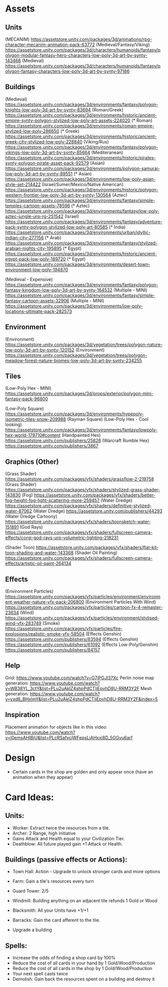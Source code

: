 ﻿
# Assets
## Units
(MECANIM) https://assetstore.unity.com/packages/3d/animations/rpg-character-mecanim-animation-pack-63772
(Medieval/Fantasy/Viking) https://assetstore.unity.com/packages/3d/characters/humanoids/fantasy/polygon-modular-fantasy-hero-characters-low-poly-3d-art-by-synty-143468
(Medieval) https://assetstore.unity.com/packages/3d/characters/humanoids/fantasy/polygon-fantasy-characters-low-poly-3d-art-by-synty-97186

## Buildings
(Medieval) https://assetstore.unity.com/packages/3d/environments/fantasy/polygon-knights-low-poly-3d-art-by-synty-83694
(Roman/Greek) https://assetstore.unity.com/packages/3d/environments/historic/ancient-empire-synty-polygon-stylized-low-poly-art-assets-224020
(* Roman) https://assetstore.unity.com/packages/3d/environments/roman-empire-stylized-low-poly-286650
(* Greek) https://assetstore.unity.com/packages/3d/environments/historic/ancient-greek-city-stylized-low-poly-228840
(Viking/Rus) https://assetstore.unity.com/packages/3d/environments/fantasy/polygon-vikings-low-poly-3d-art-by-synty-85664
(Mediteranean) https://assetstore.unity.com/packages/3d/environments/historic/pirates-synty-polygon-pirate-asset-pack-92579
(Asian) https://assetstore.unity.com/packages/3d/environments/polygon-samurai-low-poly-3d-art-by-synty-89551
(* Asian) https://assetstore.unity.com/packages/3d/environments/low-poly-asian-style-set-214422
(Israel/Sumer/Mexico/Native American) https://assetstore.unity.com/packages/3d/environments/historic/polygon-western-frontier-low-poly-3d-art-by-synty-130564
(Aztec) https://assetstore.unity.com/packages/3d/environments/fantasy/simple-temples-cartoon-assets-78596
(* Aztec) https://assetstore.unity.com/packages/3d/environments/fantasy/low-poly-aztec-jungle-urp-rg-251542
(Israel) https://assetstore.unity.com/packages/3d/environments/fantasy/adventure-pack-synty-polygon-stylized-low-poly-art-80585
(* India) https://assetstore.unity.com/packages/3d/environments/urban/idyllic-indian-city-277156
(* Arab) https://assetstore.unity.com/packages/3d/environments/fantasy/stylized-arabian-nights-city-195895
(* Egypt) https://assetstore.unity.com/packages/3d/environments/historic/ancient-egypt-pack-low-poly-189720
(* Egypt) https://assetstore.unity.com/packages/3d/environments/desert-town-environment-low-poly-194870

(Medieval - Expensive) https://assetstore.unity.com/packages/3d/environments/fantasy/polygon-fantasy-kingdom-low-poly-3d-art-by-synty-164532
(Multiple - MINI) https://assetstore.unity.com/packages/3d/environments/fantasy/simple-fantasy-cartoon-assets-32906
(Multiple - MINI) https://assetstore.unity.com/packages/3d/environments/low-poly-locations-ultimate-pack-282573

## Environment
(Environment) https://assetstore.unity.com/packages/3d/vegetation/trees/polygon-nature-low-poly-3d-art-by-synty-120152
(Environment) https://assetstore.unity.com/packages/3d/vegetation/trees/polygon-meadow-forest-nature-biomes-low-poly-3d-art-by-synty-234255

## Tiles
(Low-Poly Hex - MINI) https://assetstore.unity.com/packages/3d/props/exterior/polygon-mini-fantasy-pack-96800

(Low-Poly Square) https://assetstore.unity.com/packages/3d/environments/hypepoly-isometric-tiles-snow-209988
(Rayman Square) 
(Low-Poly Hex - Cool looking) https://assetstore.unity.com/packages/3d/environments/fantasy/lowpoly-hex-world-179710#content
(Handpainted Hex) https://assetstore.unity.com/publishers/25826
(Warcraft Rumble Hex) https://assetstore.unity.com/publishers/3867

## Graphics (Other)
(Grass Shader) https://assetstore.unity.com/packages/vfx/shaders/grassflow-2-219758
(Grass Shader) https://assetstore.unity.com/packages/vfx/shaders/stylized-grass-shader-143830
(Fog) https://assetstore.unity.com/packages/vfx/shaders/better-fog-height-fog-light-scattering-more-259457
(Water Dredge) https://assetstore.unity.com/packages/vfx/shaders/definitive-stylized-water-87062
(Water Dredge) https://assetstore.unity.com/publishers/44293
(Water Dredge Cartoony) https://assetstore.unity.com/packages/vfx/shaders/toonsketch-water-151891
(God Rays) https://assetstore.unity.com/packages/vfx/shaders/fullscreen-camera-effects/corgi-god-rays-urp-volumetric-lighting-218231

(Shader Toon) https://assetstore.unity.com/packages/vfx/shaders/flat-kit-toon-shading-and-water-143368
(Shader Oil Painting) https://assetstore.unity.com/packages/vfx/shaders/fullscreen-camera-effects/artistic-oil-paint-264134

## Effects
(Environment Particles) https://assetstore.unity.com/packages/vfx/particles/environment/environment-weather-nature-vfx-pack-206800
(Environment Particles With Wind) https://assetstore.unity.com/packages/vfx/particles/cartoon-fx-4-remaster-23634
(Wind) https://assetstore.unity.com/packages/vfx/particles/environment/stylised-wind-vfx-283749
(Smoke) https://assetstore.unity.com/packages/vfx/particles/fire-explosions/realistic-smoke-vfx-58504
(Effects Genshin) https://assetstore.unity.com/publishers/83594
(Effects Genshin) https://assetstore.unity.com/publishers/61092
(Effects Low-Poly/Genshin) https://assetstore.unity.com/publishers/84157

## Help
Grid: https://www.youtube.com/watch?v=G7iPGJl37Xc
Perlin noise map generation: https://www.youtube.com/watch?v=WB38YL_3ctY&list=PLu2uAkIZ4shpPdCTIjEpvhD8U-RRM3Y2F
Mesh generation: https://www.youtube.com/watch?v=yxd8_BHxlmY&list=PLu2uAkIZ4shpPdCTIjEpvhD8U-RRM3Y2F&index=5

## Inspiration
Placement animation for objects like in this video: https://www.youtube.com/watch?v=l0emsAHIBjU&list=PLcRSafycjWFepsLiAHxxi8D_5GGvu6arf

# Design
- Certain cards in the shop are golden and only appear once (have an animation when they appear)

# Card Ideas:

## Units:
- Worker: Extract twice the resources from a tile.
- Archer: 2 Range, high initiative
- Gains Attack and Health equal to your Civilization Tier.
- Deathblow: All future <this> played gain +1 Attack or Health.

## Buildings (passive effects or Actions):
- Town Hall: Action - Upgrade to unlock stronger cards and more options
- Farm: Gain a tile's resources every turn
- Guard Tower: 2/5
- Windmill: Building anything on an adjacent tile refunds 1 Gold or Wood
- Blacksmith: All your Units have +1/+1

- Barracks: Gain the card afferent to the tile.

- Upgrade a building

## Spells:
- Increase the odds of finding a shop card by 100%
- Reduce the cost of all cards in your hand by 1 Gold/Wood/Production
- Reduce the cost of all cards in the shop by 1 Gold/Wood/Production
- Your next spell casts twice
- Demolish: Gain back the resources spent on a building and destroy it
